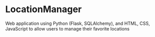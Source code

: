LocationManager
===============

Web application using Python (Flask, SQLAlchemy), and HTML, CSS, JavaScript to allow users to manage their favorite locations
